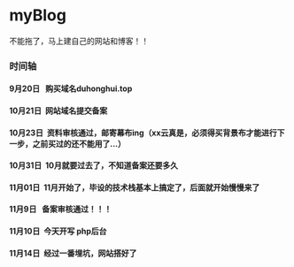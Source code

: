 # myBlog
不能拖了，马上建自己的网站和博客！！
### 时间轴
#### 9月20日   购买域名duhonghui.top
#### 10月21日  网站域名提交备案
#### 10月23日  资料审核通过，邮寄幕布ing（xx云真是，必须得买背景布才能进行下一步，之前买过的还不能用了...）
#### 10月31日  10月就要过去了，不知道备案还要多久
#### 11月01日  11月开始了，毕设的技术栈基本上搞定了，后面就开始慢慢来了
#### 11月9日   备案审核通过！！！
#### 11月10日  今天开写 php后台
#### 11月14日  经过一番埋坑，网站搭好了 
#### 
